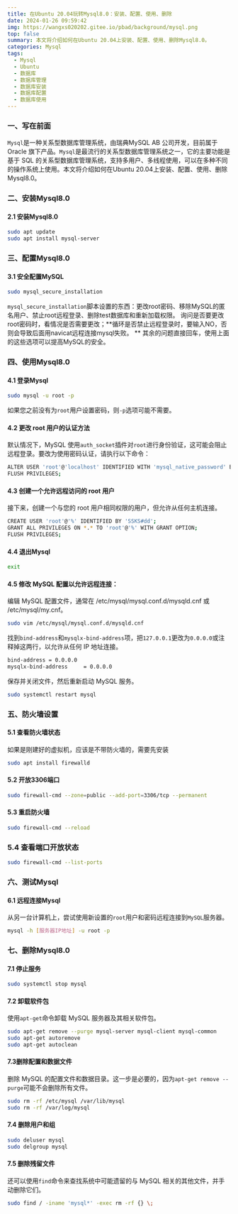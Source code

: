 ```yaml
---
title: 在Ubuntu 20.04玩转Mysql8.0：安装、配置、使用、删除
date: 2024-01-26 09:59:42
img: https://wangxs020202.gitee.io/pbad/background/mysql.png
top: false
summary: 本文将介绍如何在Ubuntu 20.04上安装、配置、使用、删除Mysql8.0。
categories: Mysql
tags:
  - Mysql
  - Ubuntu
  - 数据库
  - 数据库管理
  - 数据库安装
  - 数据库配置
  - 数据库使用
---
```


### 一、写在前面

`Mysql`是一种关系型数据库管理系统，由瑞典MySQL AB 公司开发，目前属于 Oracle 旗下产品。`Mysql`是最流行的关系型数据库管理系统之一，它的主要功能是基于
SQL 的关系型数据库管理系统，支持多用户、多线程使用，可以在多种不同的操作系统上使用。本文将介绍如何在Ubuntu
20.04上安装、配置、使用、删除Mysql8.0。

### 二、安装Mysql8.0

#### 2.1 安装Mysql8.0

```bash
sudo apt update
sudo apt install mysql-server
```

### 三、配置Mysql8.0

#### 3.1 安全配置MySQL

```bash
sudo mysql_secure_installation
```

`mysql_secure_installation`脚本设置的东西：更改root密码、移除MySQL的匿名用户、禁止root远程登录、删除test数据库和重新加载权限。
询问是否要更改root密码时，看情况是否需要更改；**循环是否禁止远程登录时，要输入NO，否则会导致后面用navicat远程连接mysql失败。
** 其余的问题直接回车，使用上面的这些选项可以提高MySQL的安全。

### 四、使用Mysql8.0

#### 4.1 登录Mysql

```bash
sudo mysql -u root -p
```

如果您之前没有为`root`用户设置密码，则`-p`选项可能不需要。

#### 4.2 更改 root 用户的认证方法

默认情况下，MySQL 使用`auth_socket`插件对`root`进行身份验证，这可能会阻止远程登录。要改为使用密码认证，请执行以下命令：

```bash
ALTER USER 'root'@'localhost' IDENTIFIED WITH 'mysql_native_password' BY 'SSKS#dd';
FLUSH PRIVILEGES;
```

#### 4.3 创建一个允许远程访问的 root 用户

接下来，创建一个与您的 root 用户相同权限的用户，但允许从任何主机连接。

```bash
CREATE USER 'root'@'%' IDENTIFIED BY 'SSKS#dd';
GRANT ALL PRIVILEGES ON *.* TO 'root'@'%' WITH GRANT OPTION;
FLUSH PRIVILEGES;
```

#### 4.4 退出Mysql

```bash
exit
```

#### 4.5 修改 MySQL 配置以允许远程连接：

编辑 MySQL 配置文件，通常在 /etc/mysql/mysql.conf.d/mysqld.cnf 或 /etc/mysql/my.cnf。

```bash
sudo vim /etc/mysql/mysql.conf.d/mysqld.cnf
```

找到`bind-address`和`mysqlx-bind-address`项，把`127.0.0.1`更改为`0.0.0.0`或注释掉这两行，以允许从任何 IP 地址连接。

```bash
bind-address = 0.0.0.0
mysqlx-bind-address     = 0.0.0.0
```

保存并关闭文件，然后重新启动 MySQL 服务。

```bash
sudo systemctl restart mysql
```

### 五、防火墙设置

#### 5.1 查看防火墙状态

如果是刚建好的虚拟机，应该是不带防火墙的，需要先安装

```bash
sudo apt install firewalld
```

#### 5.2 开放3306端口

```bash
sudo firewall-cmd --zone=public --add-port=3306/tcp --permanent
```

#### 5.3 重启防火墙

```bash
sudo firewall-cmd --reload
```

### 5.4 查看端口开放状态

```bash
sudo firewall-cmd --list-ports
```

### 六、测试Mysql

#### 6.1 远程连接Mysql

从另一台计算机上，尝试使用新设置的`root`用户和密码远程连接到`MySQL`服务器。

```bash
mysql -h [服务器IP地址] -u root -p
```

### 七、删除Mysql8.0

#### 7.1 停止服务

```bash
sudo systemctl stop mysql
```

#### 7.2 卸载软件包

使用`apt-get`命令卸载 MySQL 服务器及其相关软件包。

```bash
sudo apt-get remove --purge mysql-server mysql-client mysql-common
sudo apt-get autoremove
sudo apt-get autoclean
```

#### 7.3删除配置和数据文件

删除 MySQL 的配置文件和数据目录。这一步是必要的，因为`apt-get remove --purge`可能不会删除所有文件。

```bash
sudo rm -rf /etc/mysql /var/lib/mysql
sudo rm -rf /var/log/mysql
```

#### 7.4 删除用户和组

```bash
sudo deluser mysql
sudo delgroup mysql
```

#### 7.5 删除残留文件

还可以使用`find`命令来查找系统中可能遗留的与 MySQL 相关的其他文件，并手动删除它们。

```bash
sudo find / -iname 'mysql*' -exec rm -rf {} \;
```



